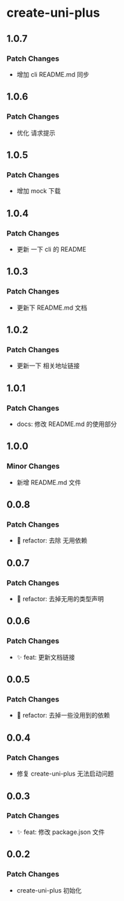 # create-uni-plus

## 1.0.7

### Patch Changes

- 增加 cli README.md 同步

## 1.0.6

### Patch Changes

- 优化 请求提示

## 1.0.5

### Patch Changes

- 增加 mock 下载

## 1.0.4

### Patch Changes

- 更新 一下 cli 的 README

## 1.0.3

### Patch Changes

- 更新下 README.md 文档

## 1.0.2

### Patch Changes

- 更新一下 相关地址链接

## 1.0.1

### Patch Changes

- docs: 修改 README.md 的使用部分

## 1.0.0

### Minor Changes

- 新增 README.md 文件

## 0.0.8

### Patch Changes

- 🦄 refactor: 去除 无用依赖

## 0.0.7

### Patch Changes

- 🦄 refactor: 去掉无用的类型声明

## 0.0.6

### Patch Changes

- ✨ feat: 更新文档链接

## 0.0.5

### Patch Changes

- 🦄 refactor: 去掉一些没用到的依赖

## 0.0.4

### Patch Changes

- 修复 create-uni-plus 无法启动问题

## 0.0.3

### Patch Changes

- ✨ feat: 修改 package.json 文件

## 0.0.2

### Patch Changes

- create-uni-plus 初始化
